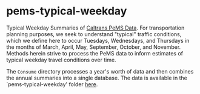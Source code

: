 pems-typical-weekday
====================

Typical Weekday Summaries of [Caltrans PeMS Data](http://pems.dot.ca.gov/).  For transportation planning purposes, we seek to understand "typical" traffic conditions, which we define here to occur Tuesdays, Wednesdays, and Thursdays in the months of March, April, May, September, October, and November.  Methods herein strive to process the PeMS data to inform estimates of typical weekday travel conditions over time.

The `Consume` directory processes a year's worth of data and then combines the annual summaries into a single database.  The data is available in the `pems-typical-weekday' folder [here](https://mtcdrive.box.com/share-data).  

